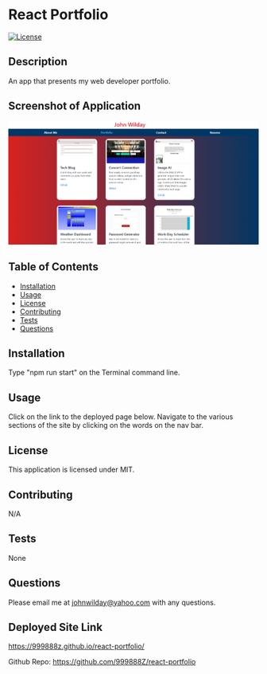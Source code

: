 # React Portfolio

[![License](https://img.shields.io/badge/License-MIT-yellow.svg)](https://opensource.org/licenses/MIT)
## Description
An app that presents my web developer portfolio.


## Screenshot of Application
<img src="./src/assets/portfolio-screenshot.png" alt="screenshot">

## Table of Contents
- [Installation](#Installation)
- [Usage](#Usage)
- [License](#License)
- [Contributing](#Contributing)
- [Tests](#Tests)
- [Questions](#Questions)
## Installation
Type "npm run start" on the Terminal command line.
## Usage
Click on the link to the deployed page below. Navigate to the various sections of the site by clicking on the words on the nav bar. 
## License
This application is licensed under MIT.
## Contributing
N/A
## Tests 
None
## Questions
Please email me at johnwilday@yahoo.com with any questions. 
## Deployed Site Link
https://999888z.github.io/react-portfolio/

Github Repo: https://github.com/999888Z/react-portfolio